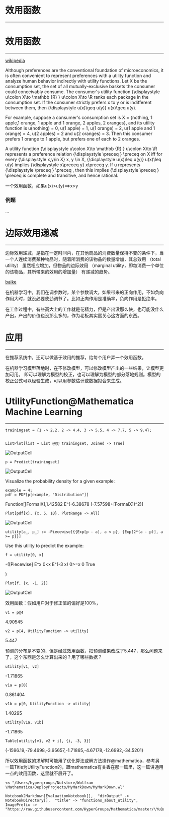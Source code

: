 # 效用函数
---


# 效用函数
---


[wikipedia](https://en.wikipedia.org/wiki/Utility#Functions)

Although preferences are the conventional foundation of microeconomics, it is often convenient to represent preferences with a utility function and analyze human behavior indirectly with utility functions. Let X be the consumption set, the set of all mutually-exclusive baskets the consumer could conceivably consume. The consumer's utility function {\displaystyle u\colon X\to \mathbb {R} }  u\colon X\to \R ranks each package in the consumption set. If the consumer strictly prefers x to y or is indifferent between them, then {\displaystyle u(x)\geq u(y)} u(x)\geq u(y).

For example, suppose a consumer's consumption set is X = {nothing, 1 apple,1 orange, 1 apple and 1 orange, 2 apples, 2 oranges}, and its utility function is u(nothing) = 0, u(1 apple) = 1, u(1 orange) = 2, u(1 apple and 1 orange) = 4, u(2 apples) = 2 and u(2 oranges) = 3. Then this consumer prefers 1 orange to 1 apple, but prefers one of each to 2 oranges.

A utility function {\displaystyle u\colon X\to \mathbb {R} }  u\colon X\to \R represents a preference relation {\displaystyle \preceq } \preceq  on X iff for every {\displaystyle x,y\in X} x, y \in X, {\displaystyle u(x)\leq u(y)} u(x)\leq u(y) implies {\displaystyle x\preceq y} x\preceq  y. If u represents {\displaystyle \preceq } \preceq , then this implies {\displaystyle \preceq } \preceq  is complete and transitive, and hence rational.

一个效用函数，如果u(x)>u(y)==>x>y

### 例题


...

# 边际效用递减
---


边际效用递减，是指在一定时间内，在其他商品的消费数量保持不变的条件下，当一个人连续消费某种物品时，随着所消费的该物品的数量增加，其总效用 （total utility） 虽然相应增加，但物品的边际效用 （marginal utility，即每消费一个单位的该物品，其所带来的效用的增加量） 有递减的趋势。

[baike](https://baike.baidu.com/item/%E8%BE%B9%E9%99%85%E6%95%88%E7%94%A8%E9%80%92%E5%87%8F)

在机器学习中，我们在调参数时，某个参数调大，如果带来的正向作用，不如负向作用大时，就没必要使劲调节了。比如正向作用是准确率，负向作用是拒绝率。

在工作过程中，有些高大上的工作就是花精力，但是产出没那么快，也可能没什么产出，产出的价值也没那么多的，作为老板其实蛮关心这方面的东西。

# 应用
---


在推荐系统中，还可以做基于效用的推荐，给每个用户弄一个效用函数。

在机器学习模型落地时，在不修改模型，可以修改模型产出的一些结果，让模型更加可用。
即可以理解为模型的校正，也可以理解为模型的部分落地规则。模型的校正公式可以经验生成，可以用参数估计或数据拟合来生成。

# UtilityFunction@Mathematica Machine Learning
---


    trainingset = {1 -> 2.2, 2 -> 4.4, 3 -> 5.5, 4 -> 7.7, 5 -> 9.4};
    

    ListPlot[list = List @@@ trainingset, Joined -> True]

![OutputCell](/Users/hypergroups/Documents/githubhg/Mathematica/YuQue/mathematica/MachineLearningInAction/utility_function/functions_about_utility/resource/functions_about_utility_20.jpg)

    p = Predict[trainingset]

![OutputCell](/Users/hypergroups/Documents/githubhg/Mathematica/YuQue/mathematica/MachineLearningInAction/utility_function/functions_about_utility/resource/functions_about_utility_22.jpg)

Visualize the probability density for a given example:

    example = 4;
    pdf = PDF[p[example, "Distribution"]]

Function[\[FormalX],1.42582 E^(-6.38678 (-7.57598+\[FormalX])^2)]

    Plot[pdf[x], {x, 5, 10}, PlotRange -> All]

![OutputCell](/Users/hypergroups/Documents/githubhg/Mathematica/YuQue/mathematica/MachineLearningInAction/utility_function/functions_about_utility/resource/functions_about_utility_27.jpg)

    utility[a_, p_] := -Piecewise[{{Exp[p - a], a < p}, {Exp[2*(a - p)], a >= p}}]

Use this utility to predict the example:

    f = utility[0, x]

-(\[Piecewise]	E^x	0<x
E^(-3 x)	0>=x
0	True

)

    Plot[f, {x, -1, 2}]

![OutputCell](/Users/hypergroups/Documents/githubhg/Mathematica/YuQue/mathematica/MachineLearningInAction/utility_function/functions_about_utility/resource/functions_about_utility_33.jpg)

效用函数：假如用户对于修正值的偏好是100%，

    v1 = p@4

4.90545

    v2 = p[4, UtilityFunction -> utility]

5.447

预测的分布是不变的，但是经过效用函数，把预测结果改成了5.447，那么问题来了，这个东西是怎么计算出来的？用了哪些数据？

    utility[v1, v2]

-1.71865

    v1a = p[0]

0.861404

    v1b = p[0, UtilityFunction -> utility]

1.40295

    utility[v1a, v1b]

-1.71865

    Table[utility[v1, v2 + i], {i, -3, 3}]

{-1596.19,-79.4698,-3.95657,-1.71865,-4.67178,-12.6992,-34.5201}

所以效用函数的求解时可能用了优化算法或解方法操作@mathematica，参考另一篇Title为UtilityFunction的，跟mathematica有关丢在那一篇里，这一篇讲通用一点的效用函数，这里就不展开了。

    << "/Users/hypergroups/Nutstore/Wolfram \Mathematica/DeployProjects/MyMarkDown/MyMarkDown.wl"

    Notebook2Markdown[EvaluationNotebook[],  "dirOutput" -> NotebookDirectory[],  "title" -> "functions_about_utility",  ImagePrefix -> "https://raw.githubusercontent.com/HyperGroups/Mathematica/master/\YuQue/mathematica/MachineLearningInAction/utility_function"]